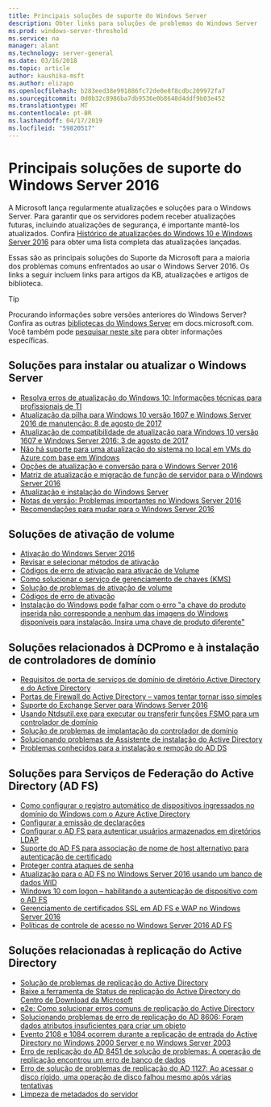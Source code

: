```yaml
---
title: Principais soluções de suporte do Windows Server
description: Obter links para soluções de problemas do Windows Server
ms.prod: windows-server-threshold
ms.service: na
manager: alant
ms.technology: server-general
ms.date: 03/16/2018
ms.topic: article
author: kaushika-msft
ms.author: elizapo
ms.openlocfilehash: b283eed38e991886fc72de0e8f8cdbc209972fa7
ms.sourcegitcommit: 0d0b32c8986ba7db9536e0b8648d4ddf9b03e452
ms.translationtype: MT
ms.contentlocale: pt-BR
ms.lasthandoff: 04/17/2019
ms.locfileid: "59820517"
---
```

# <a name="top-support-solutions-for-windows-server-2016"></a>Principais soluções de suporte do Windows Server 2016

A Microsoft lança regularmente atualizações e soluções para o Windows Server. Para garantir que os servidores podem receber atualizações futuras, incluindo atualizações de segurança, é importante mantê-los atualizados. Confira [Histórico de atualizações do Windows 10 e Windows Server 2016](https://support.microsoft.com/en-us/help/4000825/windows-10-windows-server-2016-update-history) para obter uma lista completa das atualizações lançadas.

Essas são as principais soluções do Suporte da Microsoft para a maioria dos problemas comuns enfrentados ao usar o Windows Server 2016. Os links a seguir incluem links para artigos da KB, atualizações e artigos de biblioteca.

>[!TIP]
> Procurando informações sobre versões anteriores do Windows Server? Confira as outras [bibliotecas do Windows Server](/previous-versions/windows/) em docs.microsoft.com. Você também pode [pesquisar neste site](https://docs.microsoft.com/search/index?search=Windows+Server&dataSource=previousVersions) para obter informações específicas.

## <a name="solutions-for-installing-or-upgrading-windows-server"></a>Soluções para instalar ou atualizar o Windows Server

- [Resolva erros de atualização do Windows 10: Informações técnicas para profissionais de TI](\windows\deployment\upgrade\resolve-windows-10-upgrade-errors)
- [Atualização da pilha para Windows 10 versão 1607 e Windows Server 2016 de manutenção: 8 de agosto de 2017](https://support.microsoft.com/en-US/help/4035631)
- [Atualização de compatibilidade de atualização para Windows 10 versão 1607 e Windows Server 2016: 3 de agosto de 2017](https://support.microsoft.com/en-US/help/4033524)
- [Não há suporte para uma atualização do sistema no local em VMs do Azure com base em Windows](https://support.microsoft.com/en-US/help/4014997)
- [Opções de atualização e conversão para o Windows Server 2016](..\get-started\supported-upgrade-paths.md)
- [Matriz de atualização e migração de função de servidor para o Windows Server 2016](..\get-started\server-role-upgradeability-table.md)
- [Atualização e instalação do Windows Server](..\get-started\installation-and-upgrade.md)
- [Notas de versão: Problemas importantes no Windows Server 2016](..\get-started\windows-server-2016-ga-release-notes.md)
- [Recomendações para mudar para o Windows Server 2016](..\get-started\recommendations-moving-to-server2016.md)

## <a name="solutions-for-volume-activation"></a>Soluções de ativação de volume
- [Ativação do Windows Server 2016](../get-started/server-2016-activation.md)
- [Revisar e selecionar métodos de ativação](https://technet.microsoft.com/library/jj134256(ws.11).aspx)
- [Códigos de erro de ativação para ativação de Volume](https://technet.microsoft.com/library/dn502528.aspx)
- [Como solucionar o serviço de gerenciamento de chaves (KMS)](https://technet.microsoft.com/library/ee939272.aspx)
- [Solução de problemas de ativação de volume](https://technet.microsoft.com/library/ff793439.aspx)
- [Códigos de erro de ativação](https://technet.microsoft.com/library/ff793399.aspx)
- [Instalação do Windows pode falhar com o erro "a chave do produto inserida não corresponde a nenhum das imagens do Windows disponíveis para instalação. Insira uma chave de produto diferente"](https://support.microsoft.com/help/2796988/windows-8-or-windows-server-2012-installation-may-fail-with-error-mess)

## <a name="solutions-related-to-dcpromo-and-installing-domain-controllers"></a>Soluções relacionados à DCPromo e à instalação de controladores de domínio
- [Requisitos de porta de serviços de domínio de diretório Active Directory e do Active Directory](https://technet.microsoft.com/library/dd772723(v=ws.10).aspx)
- [Portas de Firewall do Active Directory – vamos tentar tornar isso simples](http://blogs.msmvps.com/acefekay/2011/11/01/active-directory-firewall-ports-let-s-try-to-make-this-simple/)
- [Suporte do Exchange Server para Windows Server 2016](https://technet.microsoft.com/library/ff728623(v=exchg.150).aspx)
- [Usando Ntdsutil.exe para executar ou transferir funções FSMO para um controlador de domínio](https://support.microsoft.com/kb/255504)
- [Solução de problemas de implantação do controlador de domínio](../identity/ad-ds/deploy/troubleshooting-domain-controller-deployment.md)
- [Solucionando problemas de Assistente de instalação do Active Directory](https://msdn.microsoft.com/library/bb727058.aspx)
- [Problemas conhecidos para a instalação e remoção do AD DS](https://technet.microsoft.com/library/cc754463(v=ws.10).aspx)

## <a name="solutions-for-active-directory-federation-services-ad-fs"></a>Soluções para Serviços de Federação do Active Directory (AD FS)
- [Como configurar o registro automático de dispositivos ingressados no domínio do Windows com o Azure Active Directory](/azure/active-directory/active-directory-conditional-access-automatic-device-registration-setup)
- [Configurar a emissão de declarações](/azure/active-directory/device-management-hybrid-azuread-joined-devices-setup#step-2-setup-issuance-of-claims)
- [Configurar o AD FS para autenticar usuários armazenados em diretórios LDAP](../identity/ad-fs/operations/configure-ad-fs-to-authenticate-users-stored-in-ldap-directories.md)
- [Suporte do AD FS para associação de nome de host alternativo para autenticação de certificado](../identity/ad-fs/operations/ad-fs-support-for-alternate-hostname-binding-for-certificate-authentication.md)
- [Proteger contra ataques de senha](https://blogs.technet.microsoft.com/tspring/2017/01/20/federated-to-microsoft-cloud-and-account-lockouts/)
- [Atualização para o AD FS no Windows Server 2016 usando um banco de dados WID](../identity/ad-fs/deployment/upgrading-to-ad-fs-in-windows-server-2016.md)
- [Windows 10 com logon – habilitando a autenticação de dispositivo com o AD FS](../identity/ad-fs/operations/configure-device-based-conditional-access-on-premises.md)
- [Gerenciamento de certificados SSL em AD FS e WAP no Windows Server 2016](../identity/ad-fs/operations/manage-ssl-certificates-ad-fs-wap-2016.md)
- [Políticas de controle de acesso no Windows Server 2016 AD FS](../identity/ad-fs/operations/access-control-policies-in-ad-fs.md)

## <a name="solutions-related-to-active-directory-replication"></a>Soluções relacionadas à replicação do Active Directory

- [Solução de problemas de replicação do Active Directory](../identity/ad-ds/manage/troubleshoot/troubleshooting-active-directory-replication-problems.md)
- [Baixe a ferramenta de Status de replicação do Active Directory do Centro de Download da Microsoft](https://www.microsoft.com/en-in/download/details.aspx?id=30005)
- [e2e: Como solucionar erros comuns de replicação do Active Directory](https://support.microsoft.com/kb/3108513)
- [Solucionando problemas de erro de replicação do AD 8606: Foram dados atributos insuficientes para criar um objeto](https://support.microsoft.com/kb/2028495)
- [Evento 2108 e 1084 ocorrem durante a replicação de entrada do Active Directory no Windows 2000 Server e no Windows Server 2003](https://support.microsoft.com/kb/837932)
- [Erro de replicação do AD 8451 de solução de problemas: A operação de replicação encontrou um erro de banco de dados](https://support.microsoft.com/kb/2645996)
- [Erro de solução de problemas de replicação do AD 1127: Ao acessar o disco rígido, uma operação de disco falhou mesmo após várias tentativas](https://support.microsoft.com/kb/2025726)
- [Limpeza de metadados do servidor](https://technet.microsoft.com/library/cc816907.aspx)